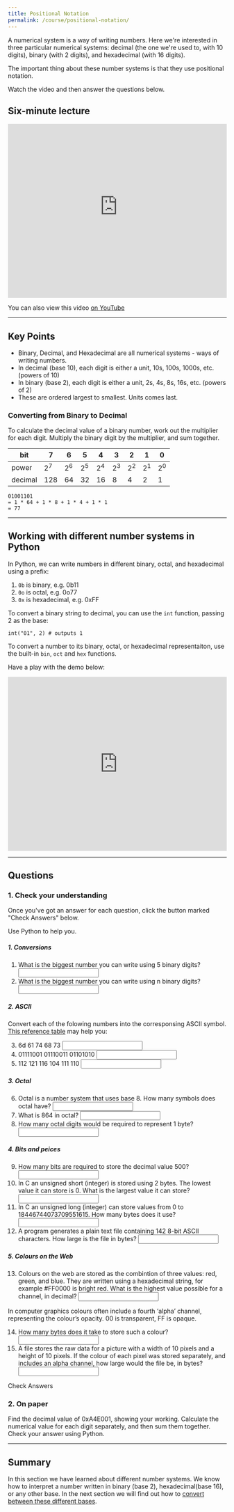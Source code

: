```yaml
---
title: Positional Notation
permalink: /course/positional-notation/
---
```


A numerical system is a way of writing numbers. Here we're interested in three particular numerical systems: decimal (the one we're used to, with 10 digits), binary (with 2 digits), and hexadecimal (with 16 digits).

The important thing about these number systems is that they use positional notation.

Watch the video and then answer the questions below.

## Six-minute lecture

<iframe width="100%" height="400px" src="https://www.youtube-nocookie.com/embed/X_f8upZKcKc" frameborder="0" allow="accelerometer; autoplay; encrypted-media; gyroscope; picture-in-picture" allowfullscreen></iframe>

You can also view this video [on YouTube](https://youtu.be/X_f8upZKcKc)

---

## Key Points

* Binary, Decimal, and Hexadecimal are all numerical systems - ways of writing numbers.
* In decimal (base 10), each digit is either a unit, 10s, 100s, 1000s, etc. (powers of 10)
* In binary (base 2), each digit is either a unit, 2s, 4s, 8s, 16s, etc. (powers of 2)
* These are ordered largest to smallest. Units comes last.

### Converting from Binary to Decimal

To calculate the decimal value of a binary number, work out the multiplier for each digit. Multiply the binary digit by the multiplier, and sum together. 

| bit | 7 | 6 | 5 | 4 | 3 | 2 | 1 | 0 |
| - | - | - | - | - | - | - | - | - |
| power | 2<sup>7</sup> | 2<sup>6</sup> | 2<sup>5</sup> | 2<sup>4</sup> | 2<sup>3</sup> | 2<sup>2</sup> | 2<sup>1</sup> | 2<sup>0</sup> |
| decimal | 128 | 64 | 32 | 16 | 8 | 4 | 2 | 1 |

    01001101
    = 1 * 64 + 1 * 8 + 1 * 4 + 1 * 1
    = 77

---

## Working with different number systems in Python

In Python, we can write numbers in different binary, octal, and hexadecimal using a prefix:

1. `0b` is binary, e.g. 0b11
2. `0o` is octal, e.g. 0o77
3. `0x` is hexadecimal, e.g. 0xFF

To convert a binary string to decimal, you can use the `int` function, passing 2 as the base:

    int("01", 2) # outputs 1

To convert a number to its binary, octal, or hexadecimal representaiton, use the built-in `bin`, `oct` and `hex` functions.

Have a play with the demo below:

<iframe height="400px" width="100%" src="https://repl.it/@davidgundry/MathsForCSNumericalSystemsBases?lite=true" scrolling="no" frameborder="no" allowtransparency="true" allowfullscreen="true" sandbox="allow-forms allow-pointer-lock allow-popups allow-same-origin allow-scripts allow-modals"></iframe>

---

## Questions

### 1. Check your understanding

Once you've got an answer for each question, click the button marked "Check Answers" below.

Use Python to help you.

##### 1. Conversions

1. <label for ="q1">What is the biggest number you can write using 5 binary digits?</label> <input type="text" id="q1" data-answer="32" /> <span id="q1c" style="display:inline-block"></span>
2. <label for ="q2">What is the biggest number you can write using n binary digits?</label> <input type="text" id="q2" data-answer="2^n" /> <span id="q2c" style="display:inline-block"></span>

##### 2. ASCII

Convert each of the folowing numbers into the corresponsing ASCII symbol. [This reference table](https://www.ascii-code.com/) may help you:

3. <label for ="q3">6d 61 74 68 73</label> <input type="text" id="q3" data-answer="maths" /> <span id="q3c" style="display:inline-block"></span>
4. <label for ="q4">01111001 01110011 01101010</label> <input type="text" id="q4" data-answer="ysj" /> <span id="q4c" style="display:inline-block"></span>
5. <label for ="q5">112 121 116 104 111 110</label> <input type="text" id="q5" data-answer="python" /> <span id="q5c" style="display:inline-block"></span>

##### 3. Octal

6. <label for ="q6">Octal is a number system that uses base 8. How many symbols does octal have?</label> <input type="text" id="q6" data-answer="8" /> <span id="q6c" style="display:inline-block"></span>
7. <label for ="q7">What is 864 in octal?</label> <input type="text" id="q7" data-answer="1540" /> <span id="q7c" style="display:inline-block"></span>
8. <label for ="q8">How many octal digits would be required to represent 1 byte?</label> <input type="text" id="q8" data-answer="3" /> <span id="q8c" style="display:inline-block"></span>

##### 4. Bits and peices

9. <label for ="q9">How many bits are required to store the decimal value 500?</label> <input type="text" id="q9" data-answer="9" /> <span id="q9c" style="display:inline-block"></span>
10. <label for ="q10">In C an unsigned short (integer) is stored using 2 bytes. The lowest value it can store is 0. What is the largest value it can store?</label> <input type="text" id="q10" data-answer="65535" /> <span id="q10c" style="display:inline-block"></span>
11. <label for ="q11">In C an unsigned long (integer) can store values from 0 to 18446744073709551615. How many bytes does it use?</label> <input type="text" id="q11" data-answer="8" /> <span id="q11c" style="display:inline-block"></span>
12. <label for ="q12">A program generates a plain text file containing 142 8-bit ASCII characters. How large is the file in bytes?</label> <input type="text" id="q12" data-answer="142" /> <span id="q12c" style="display:inline-block"></span>

##### 5. Colours on the Web

13. <label for ="q13">Colours on the web are stored as the combintion of three values: red, green, and blue. They are written using a hexadecimal string, for example #FF0000 is bright red. What is the highest value possible for a channel, in decimal?</label>  <input type="text" id="q13" data-answer="255" /> <span id="q13c" style="display:inline-block"></span>

In computer graphics colours often include a fourth ‘alpha’ channel, representing the colour’s opacity. 00 is transparent, FF is opaque.

14. <label for ="q14">How many bytes does it take to store such a colour?</label> <input type="text" id="q14" data-answer="4" /> <span id="q14c" style="display:inline-block"></span>
15. <label for ="q15">A file stores the raw data for a picture with a width of 10 pixels and a height of 10 pixels. If the colour of each pixel was stored separately, and includes an alpha channel, how large would the file be, in bytes?</label> <input type="text" id="q15" data-answer="400" /> <span id="q15c" style="display:inline-block"></span>

<a class="btn btn-primary" type="submit" onClick="checkAnswers('q1','q2','q3','q4','q5','q6','q7','q8','q9','q10','q11','q12','q13','q14','q15')">Check Answers</a>
<script src="/assets/check.js"></script>


### 2. On paper

Find the decimal value of 0xA4E001, showing your working. Calculate the numerical value for each digit separately, and then sum them together. Check your answer using Python.


---

## Summary

In this section we have learned about different number systems. We know how to interpret a number written in binary (base 2), hexadecimal(base 16), or any other base. In the next section we will find out how to [convert between these different bases](./bases/).